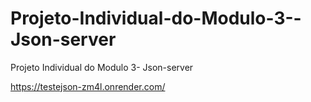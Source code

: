 # Projeto-Individual-do-Modulo-3--Json-server
Projeto Individual do Modulo 3- Json-server


https://testejson-zm4l.onrender.com/
